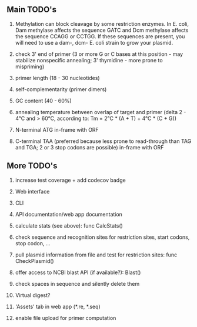 ## Main TODO's
1. Methylation can block cleavage by some restriction enzymes. In E. coli, Dam methylase affects the sequence GATC and Dcm methylase affects the sequence CCAGG or CCTGG. If these sequences are present, you will need to use a dam-, dcm- E. coli strain to grow your plasmid.

2. check 3' end of primer (3 or more G or C bases at this position - may stabilize nonspecific annealing; 3' thymidine - more prone to mispriming)

3. primer length (18 - 30 nucleotides)

4. self-complementarity (primer dimers)

5. GC content (40 - 60%)

6. annealing temperature between overlap of target and primer (delta 2 - 4°C and > 60°C, according to: Tm = 2°C * (A + T) + 4°C * (C + G))

7. N-terminal ATG in-frame with ORF

8. C-terminal TAA (preferred because less prone to read-through than TAG and TGA; 2 or 3 stop codons are possible) in-frame with ORF




## More TODO's
1. increase test coverage + add codecov badge

2. Web interface

3. CLI

4. API documentation/web app documentation

5. calculate stats (see above): func CalcStats()

6. check sequence and recognition sites for restriction sites, start codons, stop codon, ...

7. pull plasmid information from file and test for restriction sites: func CheckPlasmid()

8. offer access to NCBI blast API (if available?): Blast()

9. check spaces in sequence and silently delete them

10. Virtual digest?

11. 'Assets' tab in web app (*.re, *.seq)

12. enable file upload for primer computation
